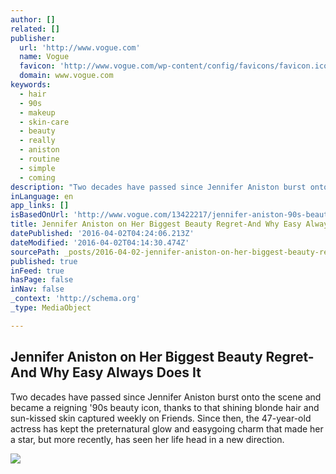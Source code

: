 ```yaml
---
author: []
related: []
publisher:
  url: 'http://www.vogue.com'
  name: Vogue
  favicon: 'http://www.vogue.com/wp-content/config/favicons/favicon.ico'
  domain: www.vogue.com
keywords:
  - hair
  - 90s
  - makeup
  - skin-care
  - beauty
  - really
  - aniston
  - routine
  - simple
  - coming
description: "Two decades have passed since Jennifer Aniston burst onto the scene and became a reigning '90s beauty icon, thanks to that shining blonde hair and sun-kissed skin captured weekly on Friends. Since then, the 47-year-old actress has kept the preternatural glow and easygoing charm that made her a star, but more recently, has seen her life head in a new direction."
inLanguage: en
app_links: []
isBasedOnUrl: 'http://www.vogue.com/13422217/jennifer-aniston-90s-beauty-hair-makeup/'
title: Jennifer Aniston on Her Biggest Beauty Regret-And Why Easy Always Does It
datePublished: '2016-04-02T04:24:06.213Z'
dateModified: '2016-04-02T04:14:30.474Z'
sourcePath: _posts/2016-04-02-jennifer-aniston-on-her-biggest-beauty-regret-and-why-easy-a.md
published: true
inFeed: true
hasPage: false
inNav: false
_context: 'http://schema.org'
_type: MediaObject

---
```

<article style=""><h1>Jennifer Aniston on Her Biggest Beauty Regret-And Why Easy Always Does It</h1><p>Two decades have passed since Jennifer Aniston burst onto the scene and became a reigning '90s beauty icon, thanks to that shining blonde hair and sun-kissed skin captured weekly on Friends. Since then, the 47-year-old actress has kept the preternatural glow and easygoing charm that made her a star, but more recently, has seen her life head in a new direction.</p><img src="http://media.vogue.com/r//2016/03/31/jennifer-aniston1.jpg" /></article>